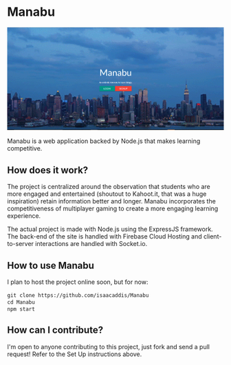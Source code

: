 # Manabu

![Homepage screenshot](screenshot.png "Screenshot")


Manabu is a web application backed by Node.js that makes learning competitive.

## How does it work?

The project is centralized around the observation that students who are more engaged and entertained (shoutout to Kahoot.it, that was a huge inspiration) retain information better and longer. Manabu incorporates the competitiveness of multiplayer gaming to create a more engaging learning experience.

The actual project is made with Node.js using the ExpressJS framework. The back-end of the site is handled with Firebase Cloud Hosting and client-to-server interactions are handled with Socket.io. 

## How to use Manabu

I plan to host the project online soon, but for now:

```
git clone https://github.com/isaacaddis/Manabu
cd Manabu
npm start

```

## How can I contribute?

I'm open to anyone contributing to this project, just fork and send a pull request! Refer to the Set Up instructions above. 
